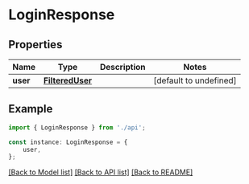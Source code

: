 # LoginResponse


## Properties

Name | Type | Description | Notes
------------ | ------------- | ------------- | -------------
**user** | [**FilteredUser**](FilteredUser.md) |  | [default to undefined]

## Example

```typescript
import { LoginResponse } from './api';

const instance: LoginResponse = {
    user,
};
```

[[Back to Model list]](../README.md#documentation-for-models) [[Back to API list]](../README.md#documentation-for-api-endpoints) [[Back to README]](../README.md)
